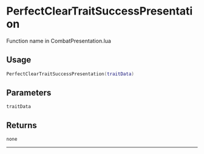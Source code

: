 # PerfectClearTraitSuccessPresentation
Function name in CombatPresentation.lua
## Usage
```lua
PerfectClearTraitSuccessPresentation(traitData)
```
## Parameters
`traitData`
## Returns
`none`

---